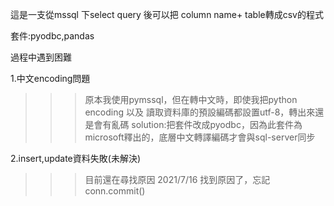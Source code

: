 這是一支從mssql 下select query 後可以把 column name+ table轉成csv的程式

套件:pyodbc,pandas

過程中遇到困難

1.中文encoding問題
  >>>原本我使用pymssql，但在轉中文時，即使我把python encoding 以及 讀取資料庫的預設編碼都設置utf-8，轉出來還是會有亂碼
  >>>solution:把套件改成pyodbc，因為此套件為microsoft釋出的，底層中文轉譯編碼才會與sql-server同步
  
2.insert,update資料失敗(未解決)
  >>>目前還在尋找原因
  >>>2021/7/16 找到原因了，忘記conn.commit()
